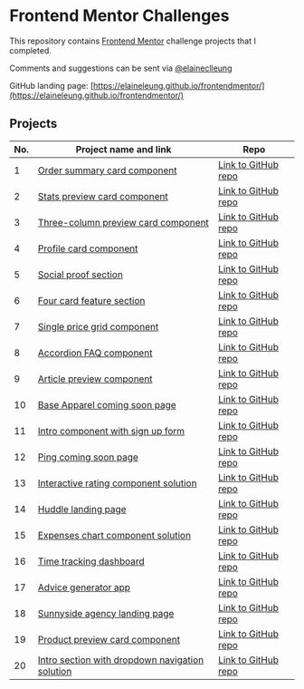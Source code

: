 # Frontend Mentor Challenges

This repository contains [Frontend Mentor](https://www.frontendmentor.io/challenges) challenge projects that I completed.

Comments and suggestions can be sent via [@elaineclleung](https://twitter.com/elaineclleung)

GitHub landing page: [https://elaineleung.github.io/frontendmentor/](https://elaineleung.github.io/frontendmentor/)

## Projects

| No. | Project name and link                                                                             | Repo |
| --- | ------------------------------------------------------------------------------------------------- | ---- |
| 1   | [Order summary card component](https://elaineleung.github.io/frontendmentor/ordersummary)         | [Link to GitHub repo](https://github.com/elaineleung/frontendmentor/tree/main/ordersummary) |
| 2   | [Stats preview card component](https://elaineleung.github.io/frontendmentor/statspreview)         | [Link to GitHub repo](https://github.com/elaineleung/frontendmentor/tree/main/statspreview) |
| 3   | [Three-column preview card component](https://elaineleung.github.io/frontendmentor/3columnpreview)| [Link to GitHub repo](https://github.com/elaineleung/frontendmentor/tree/main/3columnpreview) |
| 4   | [Profile card component](https://elaineleung.github.io/frontendmentor/profilecard)| [Link to GitHub repo](https://github.com/elaineleung/frontendmentor/tree/main/profilecard) |
| 5   | [Social proof section](https://elaineleung.github.io/frontendmentor/socialproofsection/)| [Link to GitHub repo](https://github.com/elaineleung/frontendmentor/tree/main/socialproofsection) |
| 6   | [Four card feature section](https://elaineleung.github.io/frontendmentor/fourcardfeaturesection/)| [Link to GitHub repo](https://github.com/elaineleung/frontendmentor/tree/main/fourcardfeaturesection) |
| 7   | [Single price grid component](https://elaineleung.github.io/frontendmentor/singlepricegrid/)| [Link to GitHub repo](https://github.com/elaineleung/frontendmentor/tree/main/singlepricegrid) |
| 8   | [Accordion FAQ component](https://elaineleung.github.io/frontendmentor/accordioncard/)| [Link to GitHub repo](https://github.com/elaineleung/frontendmentor/tree/main/accordioncard) |
| 9   | [Article preview component](https://elaineleung.github.io/frontendmentor/articlepreviewcomponent)| [Link to GitHub repo](https://github.com/elaineleung/frontendmentor/tree/main/articlepreviewcomponent) |
| 10  | [Base Apparel coming soon page](https://elaineleung.github.io/frontendmentor/baseapparelcomingsoon)| [Link to GitHub repo](https://github.com/elaineleung/frontendmentor/tree/main/baseapparelcomingsoon) |
| 11  | [Intro component with sign up form](https://elaineleung.github.io/frontendmentor/introcomponentwithform)| [Link to GitHub repo](https://github.com/elaineleung/frontendmentor/tree/main/introcomponentwithform) |
| 12  | [Ping coming soon page](https://elaineleung.github.io/frontendmentor/pingcomingsoonpage)| [Link to GitHub repo](https://github.com/elaineleung/frontendmentor/tree/main/pingcomingsoonpage) |
| 13  | [Interactive rating component solution](https://elaineleung.github.io/frontendmentor/interactiveratingcomponent/)| [Link to GitHub repo](https://github.com/elaineleung/frontendmentor/tree/main/interactiveratingcomponent) |
| 14  | [Huddle landing page](https://elaineleung.github.io/frontendmentor/huddlelandingpage/)| [Link to GitHub repo](https://github.com/elaineleung/frontendmentor/tree/main/huddlelandingpage) |
| 15  | [Expenses chart component solution](https://elaineleung.github.io/frontendmentor/expenseschartcomponent/)| [Link to GitHub repo](https://github.com/elaineleung/frontendmentor/tree/main/expenseschartcomponent/) |
| 16  | [Time tracking dashboard](https://elaineleung.github.io/frontendmentor/timetrackingdashboard/)| [Link to GitHub repo](https://github.com/elaineleung/frontendmentor/tree/main/timetrackingdashboard/) |
| 17  | [Advice generator app](https://elaineleung.github.io/frontendmentor/advicegeneratorapp/)| [Link to GitHub repo](https://github.com/elaineleung/frontendmentor/tree/main/advicegeneratorapp/) |
| 18  | [Sunnyside agency landing page](https://elaineleung.github.io/frontendmentor/sunnysideagencylandingpage/)| [Link to GitHub repo](https://github.com/elaineleung/frontendmentor/tree/main/sunnysideagencylandingpage/) |
| 19  | [Product preview card component](https://elaineleung.github.io/frontendmentor/productpreviewcardcomponent/)| [Link to GitHub repo](https://github.com/elaineleung/frontendmentor/tree/main/productpreviewcardcomponent/) |
| 20  | [Intro section with dropdown navigation solution](https://github.com/elaineleung/fem-introsecdropdownnav) | [Link to GitHub repo](https://github.com/elaineleung/fem-introsecdropdownnav) |
